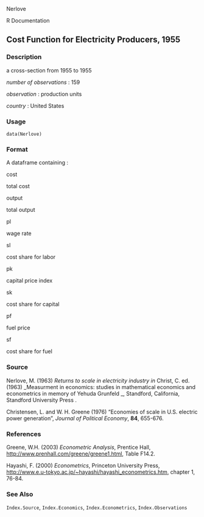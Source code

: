 Nerlove

R Documentation

## Cost Function for Electricity Producers, 1955

### Description

a cross-section from 1955 to 1955

_number of observations_ : 159

_observation_ : production units

_country_ : United States

### Usage

    data(Nerlove)

### Format

A dataframe containing :

cost

total cost

output

total output

pl

wage rate

sl

cost share for labor

pk

capital price index

sk

cost share for capital

pf

fuel price

sf

cost share for fuel

### Source

Nerlove, M. (1963) _Returns to scale in electricity industry_ _in_ Christ, C.
ed. (1963) _Measurment in economics: studies in mathematical economics and
econometrics in memory of Yehuda Grunfeld _, Standford, California, Standford
University Press .

Christensen, L. and W. H. Greene (1976) “Economies of scale in U.S. electric
power generation”, _Journal of Political Economy_, **84**, 655-676.

### References

Greene, W.H. (2003) _Econometric Analysis_, Prentice Hall,
<http://www.prenhall.com/greene/greene1.html>, Table F14.2.

Hayashi, F. (2000) _Econometrics_, Princeton University Press,
<http://www.e.u-tokyo.ac.jp/~hayashi/hayashi_econometrics.htm>, chapter 1,
76-84.

### See Also

`Index.Source`, `Index.Economics`, `Index.Econometrics`, `Index.Observations`

